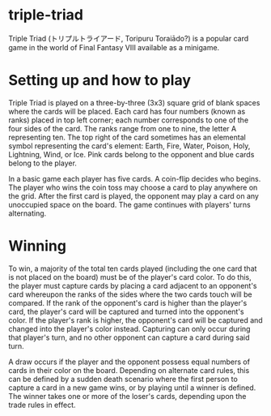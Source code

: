 # triple-triad

Triple Triad (トリプルトライアード, Toripuru Toraiādo?) is a popular card game in the world of Final Fantasy VIII available as a minigame. 

# Setting up and how to play

Triple Triad is played on a three-by-three (3x3) square grid of blank spaces where the cards will be placed. Each card has four numbers (known as ranks) placed in top left corner; each number corresponds to one of the four sides of the card. The ranks range from one to nine, the letter A representing ten. The top right of the card sometimes has an elemental symbol representing the card's element: Earth, Fire, Water, Poison, Holy, Lightning, Wind, or Ice. Pink cards belong to the opponent and blue cards belong to the player.

In a basic game each player has five cards. A coin-flip decides who begins. The player who wins the coin toss may choose a card to play anywhere on the grid. After the first card is played, the opponent may play a card on any unoccupied space on the board. The game continues with players' turns alternating.

# Winning

To win, a majority of the total ten cards played (including the one card that is not placed on the board) must be of the player's card color. To do this, the player must capture cards by placing a card adjacent to an opponent's card whereupon the ranks of the sides where the two cards touch will be compared. If the rank of the opponent's card is higher than the player's card, the player's card will be captured and turned into the opponent's color. If the player's rank is higher, the opponent's card will be captured and changed into the player's color instead. Capturing can only occur during that player's turn, and no other opponent can capture a card during said turn.

A draw occurs if the player and the opponent possess equal numbers of cards in their color on the board. Depending on alternate card rules, this can be defined by a sudden death scenario where the first person to capture a card in a new game wins, or by playing until a winner is defined. The winner takes one or more of the loser's cards, depending upon the trade rules in effect. 
